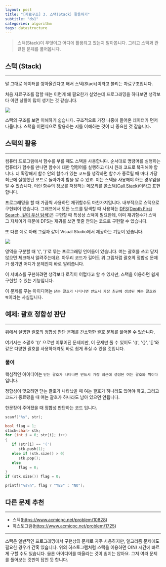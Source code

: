 ```yaml
---
layout: post
title: "[자료구조] 3. 스택(Stack) 활용하기"
subtitle: "ds1"
categories: algorithm
tags: datastructure
---
```


> 스택(Stack)이 무엇이고 어디에 활용되고 있는지 알아봅니다. 그리고 스택과 관련된 문제를 풀어봅니다.

## 스택 (Stack)
---

말 그대로 데이터를 쌓아올린다고 해서 스택(Stack)이라고 불리는 자료구조입니다.

처음 자료구조를 접할 때는 이런게 왜 필요한가 싶었는데 프로그래밍을 하다보면 생각보다 이런 상황이 많이 생기는 것 같습니다.

![](https://laboputer.github.io/assets/img/algorithm/ds/03_stack1.PNG)

스택의 구조를 보면 이해하기 쉽습니다. 구조적으로 가장 나중에 들어온 데이터가 먼저 나옵니다. 스택을 어떤식으로 활용하는 지를 이해하는 것이 더 중요한 것 같습니다.

## 스택의 활용
---

컴퓨터 프로그램에서 함수를 부를 때도 스택을 사용합니다. 순서대로 명령어를 실행하는 컴퓨터가 함수를 만나면 함수에 대한 명령어를 실행하고 다시 원래 코드로 복귀해야 합니다.
더 확장해서 함수 안의 함수가 있는 코드를 생각하면 함수가 종료될 때 마다 가장 최근에 실행했던 코드로 돌아가야 함을 알 수 있죠. 이는 스택을 사용해야 하는 경우임을 알 수 있습니다. 이런 함수의 정보를 저장하는 메모리를 [콜스택(Call Stack)](https://ko.wikipedia.org/wiki/%EC%BD%9C_%EC%8A%A4%ED%83%9D#:~:text=%EC%BD%9C%20%EC%8A%A4%ED%83%9D(call%20stack)%20%EC%9D%B4%EB%9E%80,%ED%95%98%EB%8A%94%20%EC%8A%A4%ED%83%9D%20%EC%9E%90%EB%A3%8C%EA%B5%AC%EC%A1%B0%EC%9D%B4%EB%8B%A4.)이라고 표현합니다.

프로그래밍을 할 때 가끔씩 사용하던 재귀함수도 마찬가지입니다. 내부적으로 스택으로 구현되어 있습니다. 그래프에서 모든 노드를 탐색할 때 사용하는 [DFS(Depth First Search, 깊이 우선 탐색)](https://ko.wikipedia.org/wiki/%EA%B9%8A%EC%9D%B4_%EC%9A%B0%EC%84%A0_%ED%83%90%EC%83%89)은 구현할 때 특성상 스택이 필요한데, 이미 재귀함수가 스택 그 자체이기 때문에 DFS는 재귀를 쓰면 몇줄 안되는 코드로 구현할 수 있습니다.

또 다른 예로 아래 그림과 같이 Visual Studio에서 제공하는 기능이 있습니다.

![](https://laboputer.github.io/assets/img/algorithm/ds/03_stack2.PNG)

영역을 구분할 때 '{', '}'로 묶는 프로그래밍 언어들이 있습니다. 여는 괄호를 쓰고 닫지 않으면 체크해서 알려주는데요. 아무리 코드가 길어도 위 그림처럼 괄호의 정합성 문제가 생기면 어디가 문제인지 바로 알려줍니다.

이 서비스를 구현하려면 생각보다 로직이 어렵다고 할 수 있지만, 스택을 이용하면 쉽게 구현할 수 있는 기능입니다.

이 문제를 푸는 아이디어는 `닫는 괄호가 나타나면 반드시 가장 최근에 생성된 여는 괄호와 짝`이라는 사실입니다.

## 예제: 괄호 정합성 판단
---
위에서 설명한 괄호의 정합성 판단 문제를 간소화한 [괄호 문제](https://www.acmicpc.net/problem/9012)를 풀어볼 수 있습니다.

여기서는 소괄호 '()' 으로만 이루어진 문제지만, 이 문제만 풀 수 있어도 '()', '{}', '[]'와 같은 다양한 괄호를 사용하더라도 바로 쉽게 푸실 수 있을 것입니다.


### 풀이

핵심적인 아이디어는 `닫는 괄호가 나타나면 반드시 가장 최근에 생성된 여는 괄호와 짝이다` 입니다.

정합성이 맞으려면 닫는 괄호가 나타났을 때 여는 괄호가 하나라도 있어야 하고, 그리고 코드가 종료됐을 때 여는 괄호가 하나라도 남아 있으면 안됩니다.

한문장이 주어졌을 때 정합성 판단하는 코드 입니다.

```C
scanf("%s", str);

bool flag = 1;
stack<char> stk;
for (int i = 0; str[i]; i++)
{
   if (str[i] == '(') 
      stk.push(1);
   else if (stk.size() > 0) 
      stk.pop();
   else 
      flag = 0;
}
if (stk.size()) flag = 0;

printf("%s\n", flag ? "YES" : "NO");
```

## 다른 문제 추천
---

- 스택(https://www.acmicpc.net/problem/10828)
- 히스토그램(https://www.acmicpc.net/problem/1725)

---
스택은 일반적인 프로그래밍에서 구현상의 문제로 자주 사용하지만, 알고리즘 문제에도 필요한 경우가 간혹 있습니다. 위의 히스토그램처럼 스택을 이용하면 O(N) 시간에 빠르게 구할 수도 있습니다. 물론 아이디어를 떠올리는 것이 쉽지는 않아요. 그저 여러 문제를 풀어보는 것만이 답인 듯 합니다.